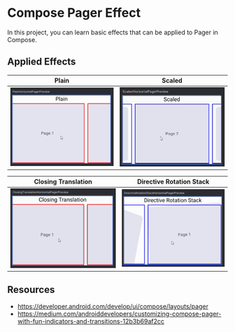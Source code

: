 # Compose Pager Effect
In this project, you can learn basic effects that can be applied to Pager in Compose.

## Applied Effects
| Plain                                                        | Scaled                                                         |
|--------------------------------------------------------------|----------------------------------------------------------------|
| <img alt="Plain Effect" src="/media/plain.gif" width="350"/> | <img alt="Scaled Effect" src="/media/scaled.gif" width="350"/> |

| Closing Translation                                                              | Directive Rotation Stack                                                           |
|----------------------------------------------------------------------------------|------------------------------------------------------------------------------------|
| <img alt="Closing Translation Effect" src="/media/translation.gif" width="350"/> | <img alt="Directive Rotation Stack Effect" src="/media/rotation.gif" width="350"/> |

## Resources
- https://developer.android.com/develop/ui/compose/layouts/pager
- https://medium.com/androiddevelopers/customizing-compose-pager-with-fun-indicators-and-transitions-12b3b69af2cc
